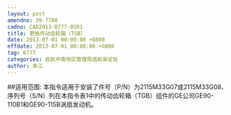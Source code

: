 ```yaml
---
layout: post
amendno: 39-7708
cadno: CAD2013-B777-05R1
title: 更换传动齿轮箱（TGB）
date: 2013-07-01 00:00:00 +0800
effdate: 2013-07-01 00:00:00 +0800
tag: B777
categories: 民航中南地区管理局适航审定处
author: 朱江
---
```


##适用范围:
本指令适用于安装了件号（P/N）为2115M33G07或2115M33G08、序列号（S/N）列在本指令表1中的传动齿轮箱（TGB）组件的GE公司GE90-110B1和GE90-115B涡扇发动机。

